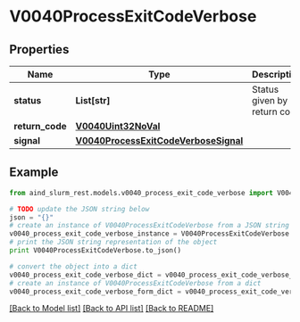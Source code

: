 # V0040ProcessExitCodeVerbose


## Properties

Name | Type | Description | Notes
------------ | ------------- | ------------- | -------------
**status** | **List[str]** | Status given by return code | [optional] 
**return_code** | [**V0040Uint32NoVal**](V0040Uint32NoVal.md) |  | [optional] 
**signal** | [**V0040ProcessExitCodeVerboseSignal**](V0040ProcessExitCodeVerboseSignal.md) |  | [optional] 

## Example

```python
from aind_slurm_rest.models.v0040_process_exit_code_verbose import V0040ProcessExitCodeVerbose

# TODO update the JSON string below
json = "{}"
# create an instance of V0040ProcessExitCodeVerbose from a JSON string
v0040_process_exit_code_verbose_instance = V0040ProcessExitCodeVerbose.from_json(json)
# print the JSON string representation of the object
print V0040ProcessExitCodeVerbose.to_json()

# convert the object into a dict
v0040_process_exit_code_verbose_dict = v0040_process_exit_code_verbose_instance.to_dict()
# create an instance of V0040ProcessExitCodeVerbose from a dict
v0040_process_exit_code_verbose_form_dict = v0040_process_exit_code_verbose.from_dict(v0040_process_exit_code_verbose_dict)
```
[[Back to Model list]](../README.md#documentation-for-models) [[Back to API list]](../README.md#documentation-for-api-endpoints) [[Back to README]](../README.md)


